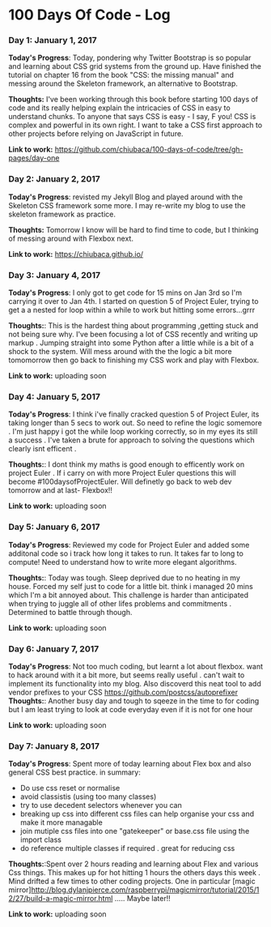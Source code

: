 # 100 Days Of Code - Log
### Day 1: January 1, 2017

**Today's Progress**: Today, pondering why Twitter Bootstrap is so popular and learning about CSS grid systems from the ground up. Have finished the tutorial on chapter 16 from the book "CSS: the missing manual" and messing around the Skeleton framework, an alternative to Bootstrap.

**Thoughts:** I've been working through this book before starting 100 days of code and its really helping explain the intricacies of CSS in easy to understand chunks. To anyone that says CSS is easy - I say, F you! CSS is complex and powerful in its own right. I want to take a CSS first approach to other projects before relying on JavaScript in future. 

**Link to work:** <https://github.com/chiubaca/100-days-of-code/tree/gh-pages/day-one>

### Day 2: January 2, 2017
**Today's Progress**: revisted my Jekyll Blog and played around with the Skeleton CSS framework some more. I may re-write my blog to use the skeleton framework as practice.

**Thoughts:** Tomorrow I know will be hard to find time to code, but I thinking of messing around with Flexbox next.

**Link to work:** <https://chiubaca.github.io/>

### Day 3: January 4, 2017

**Today's Progress**: I only got to get code for 15 mins on Jan 3rd so I'm carrying it over to Jan 4th. I started on question 5 of Project Euler, trying to get a a nested for loop within a while to work but hitting some errors...grrr

**Thoughts:**: This is the hardest thing about programming ,getting stuck and not being sure why. I've been focusing a lot of CSS recently and writing up markup . Jumping straight into some Python after a little while is a bit of a shock to the system. Will mess around with the the logic a bit more tomomorrow then go back to finishing my CSS work and play with Flexbox.

**Link to work:** uploading soon

### Day 4: January 5, 2017

**Today's Progress**: I think i've finally cracked question 5 of Project Euler, its taking longer than 5 secs to work out. So need to refine the logic somemore . I'm just happy i got the while loop working correctly, so in my eyes its still a success . I've taken a brute for approach to solving the questions which clearly isnt efficent .  

**Thoughts:**:  I  dont think my maths is good enough to efficently work on project Euler . If i carry on with more Project Euler questions this will become #100daysofProjectEuler. Will definetly go back to web dev tomorrow and at last- Flexbox!!

**Link to work:** uploading soon

### Day 5: January 6, 2017

**Today's Progress**: Reviewed my code for Project Euler and added some additonal code so i track how long it takes to run. It takes far to long to compute! Need to understand how to write more elegant algorithms. 

**Thoughts:**: Today was tough. Sleep deprived due to no heating in my house. Forced my self just to code for a little bit. think i managed 20 mins which I'm a bit annoyed about. This challenge is harder than anticipated when trying to juggle all of other lifes problems and commitments . Determined to battle through though. 

**Link to work:** uploading soon

### Day 6: January 7, 2017

**Today's Progress**: Not too much coding, but learnt a lot about flexbox. want to hack around with it a bit more, but seems really useful . can't wait to implement its functionality into my blog.  Also discoverd this neat tool to add vendor prefixes to your CSS
<https://github.com/postcss/autoprefixer>
**Thoughts:**: Another busy day and tough to sqeeze in the time to for coding but I am least trying to look at code everyday even if it is not for one hour

**Link to work:** uploading soon

### Day 7: January 8, 2017

**Today's Progress**: Spent more of today learning about Flex box and also general CSS best practice. in summary:
- Do use css reset or normalise
- avoid classistis (using too many classes)
- try to use decedent selectors whenever you can
- breaking up css into different css files can help organise your css and make it more managable
- join mutiple css files into one "gatekeeper" or base.css file using the import class
- do reference multiple classes if required . great for reducing css


**Thoughts:**:Spent over 2 hours reading and learning about Flex and various Css things. This makes up for hot hitting 1 hours the others days this week . Mind drifted a few times to other coding projects. One in particular [magic mirror]<http://blog.dylanjpierce.com/raspberrypi/magicmirror/tutorial/2015/12/27/build-a-magic-mirror.html> ..... Maybe later!!

**Link to work:** uploading soon


